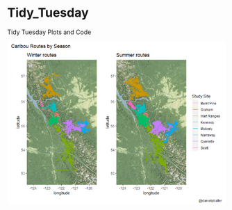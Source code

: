 # Tidy_Tuesday
Tidy Tuesday Plots and Code

![](https://github.com/danielpballer/Tidy_Tuesday/blob/master/Final_Plots/Week_26_Caribou_Routes_by_Season.png)
